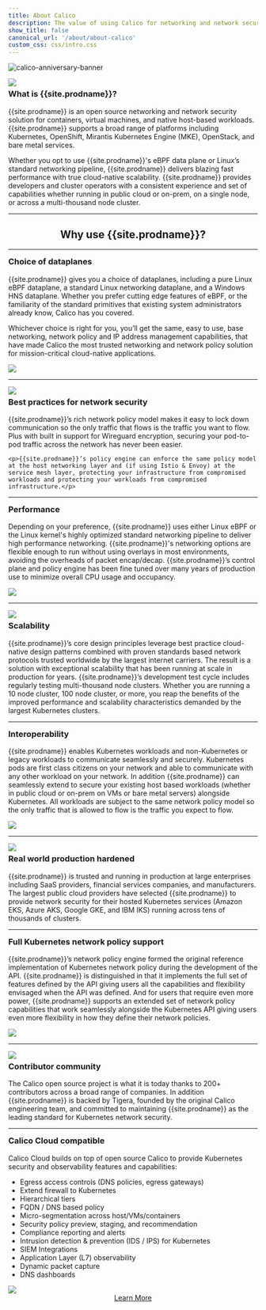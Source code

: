 ```yaml
---
title: About Calico
description: The value of using Calico for networking and network security for workloads and hosts.
show_title: false
canonical_url: '/about/about-calico'
custom_css: css/intro.css
---
```


![calico-anniversary-banner]({{site.baseurl}}/images/calico-anniversary-banner.png)

<div id="why-use-calico-1" class="row">
  <div class="col-md-6">
    <img style="max-width: 330px" class="img-responsive center-block" src="{{ site.baseurl }}/images/felix_icon.png">
  </div>
  <div class="col-md-6">
    <h3 id="what-is" style="margin-top: 5px">What is {{site.prodname}}?</h3>
    <p>{{site.prodname}} is an open source networking and network security solution for containers, virtual machines, and native host-based workloads. {{site.prodname}} supports a broad range of platforms including Kubernetes, OpenShift, Mirantis Kubernetes Engine (MKE), OpenStack, and bare metal services.</p>
    <p>Whether you opt to use {{site.prodname}}'s eBPF data plane or Linux’s standard networking pipeline, {{site.prodname}} delivers blazing fast performance with true cloud-native scalability. {{site.prodname}} provides developers and cluster operators with a consistent experience and set of capabilities whether running in public cloud or on-prem, on a single node, or across a multi-thousand node cluster.</p>
  </div>
</div>

<hr/>

<div style="text-align: center">
  <h2 id="why-use">Why use {{site.prodname}}?</h2>
</div>

<hr/>

<div id="why-use-calico-6" class="row">
  <div class="col-md-6">
    <h3 id="familiar" style="margin-top: 5px">Choice of dataplanes</h3>
    <p>{{site.prodname}} gives you a choice of dataplanes, including a pure Linux eBPF dataplane, a standard Linux networking dataplane, and a Windows HNS dataplane. Whether you prefer cutting edge features of eBPF, or the familiarity of the standard primitives that existing system administrators already know, Calico has you covered.</p>
    <p>Whichever choice is right for you, you’ll get the same, easy to use, base networking, network policy and IP address management capabilities, that have made Calico the most trusted networking and network policy solution for mission-critical cloud-native applications.</p>
  </div>
  <div class="col-md-6">
    <img class="img-responsive center-block" src="{{ site.baseurl }}/images/intro/multiple-dataplanes.png">
  </div>
</div>

<hr/>

<div id="why-use-calico-2" class="row">
  <div class="col-md-6">
    <img class="img-responsive center-block" src="{{ site.baseurl }}/images/intro/best-practices.png">
  </div>
  <div class="col-md-6">
    <h3 id="best-practices" style="margin-top: 5px">Best practices for network security</h3>
    <p>{{site.prodname}}’s rich network policy model makes it easy to lock down communication so the only traffic that flows is the traffic you want to flow. Plus with built in support for Wireguard encryption, securing your pod-to-pod traffic across the network has never been easier.</p>

    <p>{{site.prodname}}’s policy engine can enforce the same policy model at the host networking layer and (if using Istio & Envoy) at the service mesh layer, protecting your infrastructure from compromised workloads and protecting your workloads from compromised infrastructure.</p>
  </div>
</div>

<hr/>

<div id="why-use-calico-3" class="row">
  <div class="col-md-6">
    <h3 id="performance" style="margin-top: 5px">Performance</h3>
    <p>Depending on your preference, {{site.prodname}} uses either Linux eBPF or the Linux kernel's highly optimized standard networking pipeline to deliver high performance networking. {{site.prodname}}'s networking options are flexible enough to run without using overlays in most environments, avoiding the overheads of packet encap/decap. {{site.prodname}}’s control plane and policy engine has been fine tuned over many years of production use to minimize overall CPU usage and occupancy.</p>
  </div>
  <div class="col-md-6">
    <img class="img-responsive center-block" src="{{ site.baseurl }}/images/intro/performance.png">
  </div>
</div>

<hr/>

<div id="why-use-calico-4" class="row">
  <div class="col-md-6">
    <img class="img-responsive center-block" src="{{ site.baseurl }}/images/intro/scale.png">
  </div>
  <div class="col-md-6">
    <h3 id="scalability" style="margin-top: 5px">Scalability</h3>
    <p>{{site.prodname}}’s core design principles leverage best practice cloud-native design patterns combined with proven standards based network protocols trusted worldwide by the largest internet carriers. The result is a solution with exceptional scalability that has been running at scale in production for years. {{site.prodname}}’s development test cycle includes regularly testing multi-thousand node clusters.  Whether you are running a 10 node cluster, 100 node cluster, or more, you reap the benefits of the improved performance and scalability characteristics demanded by the largest Kubernetes clusters.</p>
  </div>
</div>

<hr/>

<div id="why-use-calico-5" class="row">
  <div class="col-md-6">
    <h3 id="interoperability" style="margin-top: 5px">Interoperability</h3>
    <p>{{site.prodname}} enables Kubernetes workloads and non-Kubernetes or legacy workloads to communicate seamlessly and securely.  Kubernetes pods are first class citizens on your network and able to communicate with any other workload on your network.  In addition {{site.prodname}} can seamlessly extend to secure your existing host based workloads (whether in public cloud or on-prem on VMs or bare metal servers) alongside Kubernetes.  All workloads are subject to the same network policy model so the only traffic that is allowed to flow is the traffic you expect to flow.</p>
  </div>
  <div class="col-md-6">
    <img class="img-responsive center-block" src="{{ site.baseurl }}/images/intro/interoperability.png">
  </div>
</div>

<hr/>

<div id="why-use-calico-7" class="row">
  <div class="col-md-6">
    <img class="img-responsive center-block" src="{{ site.baseurl }}/images/intro/deployed.png">
  </div>
  <div class="col-md-6">
    <h3 id="real-world-production" style="margin-top: 5px">Real world production hardened</h3>
    <p>{{site.prodname}} is trusted and running in production at large enterprises including SaaS providers, financial services companies, and manufacturers.  The largest public cloud providers have selected {{site.prodname}} to provide network security for their hosted Kubernetes services (Amazon EKS, Azure AKS, Google GKE, and IBM IKS) running across tens of thousands of clusters.</p>
  </div>
</div>

<hr/>

<div id="why-use-calico-8" class="row">
  <div class="col-md-6">
    <h3 id="full-kubernetes-support" style="margin-top: 5px">Full Kubernetes network policy support</h3>
    <p>{{site.prodname}}’s network policy engine formed the original reference implementation of Kubernetes network policy during the development of the API. {{site.prodname}} is distinguished in that it implements the full set of features defined by the API giving users all the capabilities and flexibility envisaged when the API was defined. And for users that require even more power, {{site.prodname}} supports an extended set of network policy capabilities that work seamlessly alongside the Kubernetes API giving users even more flexibility in how they define their network policies.</p>
  </div>
  <div class="col-md-6">
    <img class="img-responsive center-block" src="{{ site.baseurl }}/images/intro/policy.png">
  </div>
</div>

<hr/>

<div id="why-use-calico-9" class="row">
  <div class="col-md-6">
    <img class="img-responsive center-block" src="{{ site.baseurl }}/images/intro/community.png">
  </div>
  <div class="col-md-6">
    <h3 id="contributor-community" style="margin-top: 5px">Contributor community</h3>
    <p>The Calico open source project is what it is today thanks to 200+ contributors across a broad range of companies.  In addition {{site.prodname}} is backed by Tigera, founded by the original Calico engineering team, and committed to maintaining {{site.prodname}} as the leading standard for Kubernetes network security.</p>
  </div>
</div>

<hr/>

<div id="why-use-calico-10" class="row">
  <div class="col-md-6">
    <h3 id="enterprise-compatible" style="margin-top: 5px">Calico Cloud compatible</h3>
    <p>Calico Cloud builds on top of open source Calico to provide Kubernetes security and observability features and capabilities:</p>
    <ul style="">
        <li>Egress access controls (DNS policies, egress gateways)</li>
        <li>Extend firewall to Kubernetes</li>
        <li>Hierarchical tiers</li>
        <li>FQDN / DNS based policy</li>
        <li>Micro-segmentation across host/VMs/containers</li>
        <li>Security policy preview, staging, and recommendation</li>
        <li>Compliance reporting and alerts</li>
        <li>Intrusion detection & prevention (IDS / IPS) for Kubernetes</li>
        <li>SIEM Integrations</li>
        <li>Application Layer (L7) observability</li>
        <li>Dynamic packet capture</li>
        <li>DNS dashboards</li>
    </ul>
  </div>
  <div class="col-md-6">
    <img class="img-responsive center-block" src="{{ site.baseurl }}/images/calico-cloud-small.png">
    <div style="display: flex; justify-content: center; align-items: center;" id="enterprise-footer">
      <a href="https://www.tigera.io/tigera-products/calico-enterprise/?utm_referring_url=dynamic&amp;utm_source=projectcalico-docs&amp;utm_medium=website&amp;utm_campaign=calico-docs-conversion" class="learn-more-button">Learn More</a>
    </div>    
  </div>
</div>




